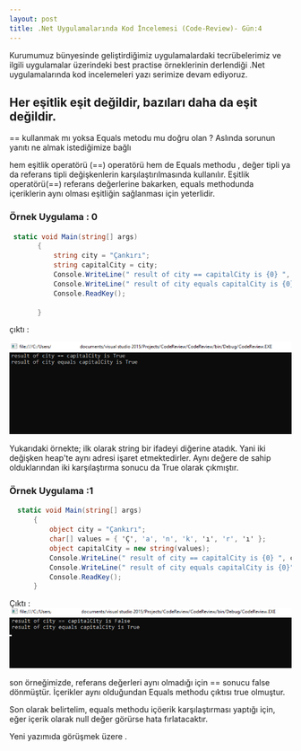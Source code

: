 ```yaml
---
layout: post
title: .Net Uygulamalarında Kod İncelemesi (Code-Review)- Gün:4
--- 
```


 Kurumumuz bünyesinde geliştirdiğimiz uygulamalardaki tecrübelerimiz ve ilgili uygulamalar üzerindeki best practise örneklerinin derlendiği .Net uygulamalarında  kod incelemeleri yazı serimize devam ediyoruz.  
 
 ## Her eşitlik eşit değildir, bazıları daha da eşit değildir. ##   
 
 ==  kullanmak mı  yoksa Equals metodu mu doğru olan ? Aslında sorunun yanıtı ne almak istediğimize bağlı   
 
 hem eşitlik operatörü (==) operatörü hem de Equals methodu , değer tipli ya da referans tipli değişkenlerin karşılaştırılmasında kullanılır.
 Eşitlik operatörü(==) referans değerlerine bakarken, equals methodunda içeriklerin aynı olması eşitliğin sağlanması için yeterlidir.  
 
 ### Örnek Uygulama : 0 ###
 
 ``` c#
  static void Main(string[] args)
        {
            string city = "Çankırı";
            string capitalCity = city;
            Console.WriteLine(" result of city == capitalCity is {0} ", city == capitalCity);
            Console.WriteLine(" result of city equals capitalCity is {0}", city.Equals(capitalCity));
            Console.ReadKey();
        
        }

 
 ``` 
 
 çıktı :  
 
 ![qeuals](/images/equals1.png)
  
  Yukarıdaki örnekte; ilk olarak string bir ifadeyi diğerine atadık. Yani iki değişken heap'te aynı adresi işaret etmektedirler. Aynı değere de sahip olduklarından  iki karşılaştırma sonucu da True olarak çıkmıştır.   
  
  ### Örnek Uygulama :1 ###
  ``` c#
    static void Main(string[] args)
        {
            object city = "Çankırı";
            char[] values = { 'Ç', 'a', 'n', 'k', 'ı', 'r', 'ı' };
            object capitalCity = new string(values);
            Console.WriteLine(" result of city == capitalCity is {0} ", city == capitalCity);
            Console.WriteLine(" result of city equals capitalCity is {0}", city.Equals(capitalCity));
            Console.ReadKey();
        }
  
  ```
  Çıktı : 
  ![equals](/images/equals2.png)  
  
  
  son örneğimizde, referans değerleri aynı olmadığı için == sonucu false dönmüştür. İçerikler aynı olduğundan Equals methodu çıktısı true olmuştur.  
  
  Son olarak belirtelim, equals methodu içöerik karşılaştırması yaptığı için, eğer içerik olarak null değer görürse hata fırlatacaktır.  
  
  
  Yeni yazımıda görüşmek üzere . 
  
  
  
  
  
